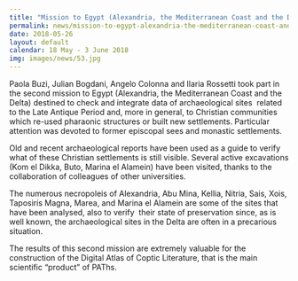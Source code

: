 ```yaml
---
title: "Mission to Egypt (Alexandria, the Mediterranean Coast and the Delta): second topographical survey of the sites related to the Late Antique Period"
permalink: news/mission-to-egypt-alexandria-the-mediterranean-coast-and-the-delta-second-topographical-survey-of-the-sites-related-to-late-antique-period
date: 2018-05-26
layout: default
calendar: 18 May - 3 June 2018
img: images/news/53.jpg
---
```


Paola Buzi, Julian Bogdani, Angelo Colonna and Ilaria Rossetti took part in the second mission to Egypt (Alexandria, the Mediterranean Coast and the Delta) destined to check and integrate data of archaeological sites  related to the Late Antique Period and, more in general, to Christian communities which re-used pharaonic structures or built new settlements. Particular attention was devoted to former episcopal sees and monastic settlements.

Old and recent archaeological reports have been used as a guide to verify what of these Christian settlements is still visible. Several active excavations (Kom el Dikka, Buto, Marina el Alamein) have been visited, thanks to the collaboration of colleagues of other universities. 

The numerous necropoleis of Alexandria, Abu Mina, Kellia, Nitria, Sais, Xois, Taposiris Magna, Marea, and Marina el Alamein are some of the sites that have been analysed, also to verify  their state of preservation since, as is well known, the archaeological sites in the Delta are often in a precarious situation.

The results of this second mission are extremely valuable for the construction of the Digital Atlas of Coptic Literature, that is the main scientific “product” of PAThs.
